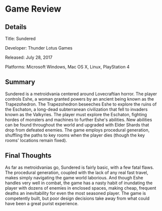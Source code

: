 # Game Review
## Details
Title: Sundered

Developer: Thunder Lotus Games

Released: July 28, 2017

Platforms: Microsoft Windows, Mac OS X, Linux, PlayStation 4
## Summary
Sundered is a metroidvania centered around Lovecraftian horror. The player controls Eshe, a woman granted powers by an ancient being known as the Trapezohedron. The Trapezohedron beseeches Eshe to explore the ruins of the Eschaton, a long-dead subterranean civilization that fell to invaders known as the Valkyries. The player must explore the Eschaton, fighting hordes of monsters and machines to further Eshe's abilities. New abilities can be found throughout the world and upgraded with Elder Shards that drop from defeated enemies. The game employs procedural generation, shuffling the paths to key rooms when the player dies (though the key rooms' locations remain fixed).
## Final Thoughts
As far as metroidvanias go, Sundered is fairly basic, with a few fatal flaws. The procedural generation, coupled with the lack of any real fast travel, makes simply navigating the game world laborious. And though Eshe handles very well in combat, the game has a nasty habit of inundating the player with dozens of enemies in enclosed spaces, making cheap, frequent deaths an inevitability for even the most seasoned player. The game is competently built, but poor design decisions take away from what could have been a great purist experience.
